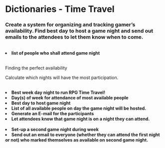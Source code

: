 <h1>Dictionaries - Time Travel</h1>
<h3>Create a system for organizing and tracking gamer’s availability.  Find best day to host a game night and send out emails to the attendees to let them know when to come.</h3>

<br>
<li><b>list of people who shall attend game night</b></li>

<br>
<p>Finding the perfect availability</p>
<p>Calculate which nights will have the most participation.</p>

<br>
<li><b>Best week day night to run RPG Time Travel!</b></li>
<li><b>Day(s) of week for attendance of most available people</b></li>
<li><b>Best day to host game night</b></li>
<li><b>List of all available people on day the game night will be hosted.</b></li>
<li><b>Generate an E-mail for the participants</b></li>
<li><b>Let attendees know that game night is on a night they can attend.</b></li>

<br>
<li><b>Set-up a second game night during week</b></li>
<li><b>Send out an email to everyone (whether they can attend the first night or not) who marked themselves as available on second game night.</b></li>
